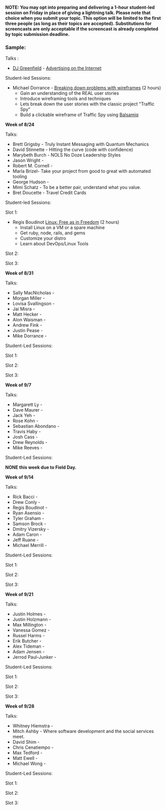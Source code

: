 **NOTE: You may opt into preparing and delivering a 1-hour student-led session on Friday in place of giving a lightning talk. Please note that choice when you submit your topic. This option will be limited to the first three people (as long as their topics are accepted). Substitutions for screencasts are only acceptable if the screencast is already completed by topic submission deadline.**

### Sample:
Talks :

* [DJ Greenfield](https://www.facebook.com/dj.greenfield3) - [Advertising on the Internet](https://gist.github.com/AllPurposeName/7c117da4b0345eb6b817)

Student-led Sessions:

* Michael Dorrance - [Breaking down problems with wireframes](https://gist.github.com/mdorrance/0542aa31b9328bf80c9c) (2 hours)
  - Gain an understanding of the REAL user stories
  - Introduce wireframing tools and techniques
  - Lets break down the user stories with the classic project "Traffic Spy"
  - Build a clickable wireframe of Traffic Spy using [Balsamiq](https://balsamiq.com/)

**Week of 8/24**

Talks:

* Brett Grigsby - Truly Instant Messaging with Quantum Mechanics
* David Stinnette - Hitting the curve (code with confidence)
* Marybeth Burch - NOLS No Doze Leadership Styles
* Jason Wright -
* Robert M. Cornell -
* Marla Brizel- Take your project from good to great with automated tooling
* George Hudson -
* Mimi Schatz - To be a better pair, understand what you value.
* Bret Doucette - Travel Credit Cards

Student-led Sessions:

Slot 1: 

* Regis Boudinot [Linux: Free as in Freedom](https://gist.github.com/selfup/292e09d0b0b23236fbbf) (2 hours) 
  - Install Linux on a VM or a spare machine
  - Get ruby, node, rails, and gems
  - Customize your distro
  - Learn about DevOps/Linux Tools

Slot 2:

Slot 3:

**Week of 8/31**

Talks:

* Sally MacNicholas -
* Morgan Miller -
* Lovisa Svallingson -
* Jai Misra -
* Matt Hecker -
* Alon Waisman -
* Andrew Fink -
* Justin Pease -
* Mike Dorrance -

Student-Led Sessions:

Slot 1:

Slot 2:

Slot 3:

**Week of 9/7**

Talks:

* Margarett Ly  -
* Dave Maurer -
* Jack Yeh -
* Rose Kohn -
* Sebastian Abondano -
* Travis Haby -
* Josh Cass -
* Drew Reynolds -
* Mike Reeves -

Student-Led Sessions:

__NONE this week due to Field Day.__

**Week of 9/14**

Talks:

* Rick Bacci -
* Drew Conly -
* Regis Boudinot -
* Ryan Asensio -
* Tyler Graham -
* Samson Brock -
* Dmitry Vizersky -
* Adam Caron -
* Jeff Ruane -
* Michael Merrill -

Student-Led Sessions:

Slot 1:

Slot 2:

Slot 3:

**Week of 9/21**

Talks:

* Justin Holmes -
* Justin Holzmann -
* Max Millington -
* Vanessa Gomez -
* Russel Harms -
* Erik Butcher -
* Alex Tideman -
* Adam Jensen -
* Jerrod Paul-Junker -

Student-Led Sessions:

Slot 1:

Slot 2:

Slot 3:

**Week of 9/28**

Talks:

* Whitney Hiemstra -
* Mitch Ashby - Where software development and the social services meet.
* David Shim -
* Chris Cenatiempo -
* Max Tedford -
* Matt Ewell -
* Michael Wong -

Student-Led Sessions:

Slot 1:

Slot 2:

Slot 3:
